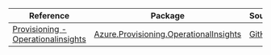 | Reference | Package | Source |
|---|---|---|
|[Provisioning - Operationalinsights](provisioning.operationalinsights-readme.md)|[Azure.Provisioning.OperationalInsights](https://www.nuget.org/packages/Azure.Provisioning.OperationalInsights)|[GitHub](https://github.com/Azure/azure-sdk-for-net/blob/main/sdk/provisioning/Azure.Provisioning.OperationalInsights)|
